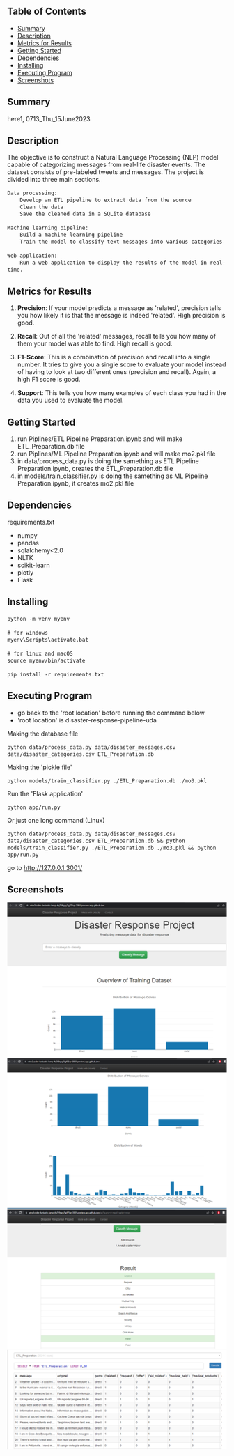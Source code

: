 ## Table of Contents
- [Summary](#summary)
- [Description](#description)
- [Metrics for Results](#metrics)
- [Getting Started](#getting-started)
- [Dependencies](#dependencies)
- [Installing](#installing)
- [Executing Program](#executing-program)
- [Screenshots](#screenshots)

## Summary
here1, 0713_Thu_15June2023

## Description
The objective is to construct a Natural Language Processing (NLP) model capable of categorizing messages from real-life disaster events. The dataset consists of pre-labeled tweets and messages. The project is divided into three main sections. 

    Data processing:
        Develop an ETL pipeline to extract data from the source
        Clean the data
        Save the cleaned data in a SQLite database

    Machine learning pipeline:
        Build a machine learning pipeline
        Train the model to classify text messages into various categories

    Web application:
        Run a web application to display the results of the model in real-time.

## Metrics for Results

1. **Precision**: If your model predicts a message as 'related', precision tells you how likely it is that the message is indeed 'related'. High precision is good.

2. **Recall**: Out of all the 'related' messages, recall tells you how many of them your model was able to find. High recall is good.

3. **F1-Score**: This is a combination of precision and recall into a single number. It tries to give you a single score to evaluate your model instead of having to look at two different ones (precision and recall). Again, a high F1 score is good.

4. **Support**: This tells you how many examples of each class you had in the data you used to evaluate the model.


## Getting Started
1. run Piplines/ETL Pipeline Preparation.ipynb and will make ETL_Preparation.db file
2. run Piplines/ML Pipeline Preparation.ipynb and will make mo2.pkl file
3. in data/process_data.py is doing the samething as ETL Pipeline Preparation.ipynb, creates the ETL_Preparation.db file
4. in models/train_classifier.py is doing the samething as ML Pipeline Preparation.ipynb, it creates mo2.pkl file

## Dependencies

requirements.txt

- numpy
- pandas
- sqlalchemy<2.0
- NLTK
- scikit-learn
- plotly
- Flask

## Installing

```
python -m venv myenv

# for windows
myenv\Scripts\activate.bat

# for linux and macOS
source myenv/bin/activate

pip install -r requirements.txt
```

## Executing Program

- go back to the 'root location' before running the command below
- 'root location' is disaster-response-pipeline-uda

Making the database file
```
python data/process_data.py data/disaster_messages.csv data/disaster_categories.csv ETL_Preparation.db
```

Making the 'pickle file'
```
python models/train_classifier.py ./ETL_Preparation.db ./mo3.pkl
```

Run the 'Flask application'
```
python app/run.py 
```

Or just one long command (Linux)
```
python data/process_data.py data/disaster_messages.csv data/disaster_categories.csv ETL_Preparation.db && python models/train_classifier.py ./ETL_Preparation.db ./mo3.pkl && python app/run.py 
```

go to http://127.0.0.1:3001/


## Screenshots
![alt text](screenshots/1.png)
![alt text](screenshots/2.png)
![alt text](screenshots/3.png)
![alt text](screenshots/etl_database.png)







